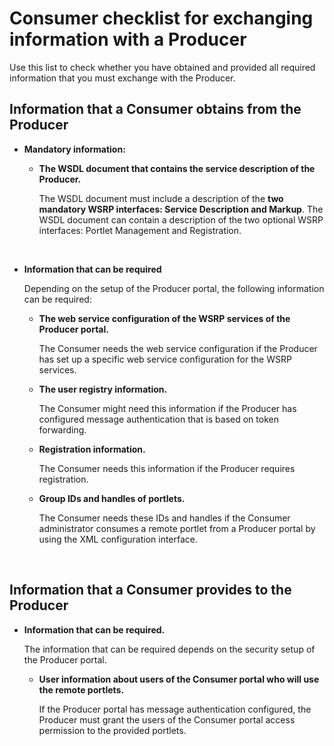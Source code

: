 # Consumer checklist for exchanging information with a Producer

Use this list to check whether you have obtained and provided all required information that you must exchange with the Producer.

## Information that a Consumer obtains from the Producer

-   **Mandatory information:**

    -   **The WSDL document that contains the service description of the Producer.**

        The WSDL document must include a description of the **two mandatory WSRP interfaces: Service Description and Markup**. The WSDL document can contain a description of the two optional WSRP interfaces: Portlet Management and Registration.

     

-   **Information that can be required**

    Depending on the setup of the Producer portal, the following information can be required:

    -   **The web service configuration of the WSRP services of the Producer portal.**

        The Consumer needs the web service configuration if the Producer has set up a specific web service configuration for the WSRP services.

    -   **The user registry information.**

        The Consumer might need this information if the Producer has configured message authentication that is based on token forwarding.

    -   **Registration information.**

        The Consumer needs this information if the Producer requires registration. 

    -   **Group IDs and handles of portlets.**

        The Consumer needs these IDs and handles if the Consumer administrator consumes a remote portlet from a Producer portal by using the XML configuration interface.

     


## Information that a Consumer provides to the Producer

-   **Information that can be required.**

    The information that can be required depends on the security setup of the Producer portal.

    -   **User information about users of the Consumer portal who will use the remote portlets.**

        If the Producer portal has message authentication configured, the Producer must grant the users of the Consumer portal access permission to the provided portlets.



